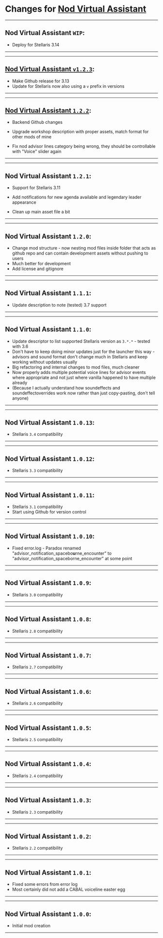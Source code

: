 # Changes for [Nod Virtual Assistant](https://steamcommunity.com/sharedfiles/filedetails/?id=1535597838)

---
## Nod Virtual Assistant `WIP`:

- Deploy for Stellaris 3.14
---

---
## [Nod Virtual Assistant `v1.2.3`](https://github.com/Aerolfos/nod_voice_advisor/releases/tag/v1.2.3):

- Make Github release for 3.13
- Update for Stellaris now also using a `v` prefix in versions
---

---
## [Nod Virtual Assistant `1.2.2`](https://github.com/Aerolfos/nod_voice_advisor/releases/tag/v1.2.2):

- Backend Github changes
- Upgrade workshop description with proper assets, match format for other mods of mine

- Fix nod advisor lines category being wrong, they should be controllable with "Voice" slider again
---

---
## Nod Virtual Assistant `1.2.1`:
- Support for Stellaris 3.11

- Add notifications for new agenda available and legendary leader appearance
- Clean up main asset file a bit
---

---
## Nod Virtual Assistant `1.2.0`:
- Change mod structure - now nesting mod files inside folder that acts as github repo and can contain development assets without pushing to users
- Much better for development
- Add license and gitignore
---

---
## Nod Virtual Assistant `1.1.1`:
- Update description to note (tested) 3.7 support
---

---
## Nod Virtual Assistant `1.1.0`:
- Update descriptor to list supported Stellaris version as `3.*.*` - tested with 3.6
- Don't have to keep doing minor updates just for the launcher this way - advisors and sound format don't change much in Stellaris and keep working without updates usually
- Big refactoring and internal changes to mod files, much cleaner
- Now properly adds multiple potential voice lines for advisor events where appropriate and not just where vanilla happened to have multiple already
- (Because I actually understand how soundeffects and soundeffectoverrides work now rather than just copy-pasting, don't tell anyone)
---

---
## Nod Virtual Assistant `1.0.13`:
- Stellaris `3.4` compatibility
---

---
## Nod Virtual Assistant `1.0.12`:
- Stellaris `3.3` compatibility
---

---
## Nod Virtual Assistant `1.0.11`:
- Stellaris `3.1` compatibility
- Start using Github for version control
---

---
## Nod Virtual Assistant `1.0.10`:
- Fixed error.log - Paradox renamed "advisor_notification_spacebo**u**rne_encounter" to "advisor_notification_spaceborne_encounter" at some point
---

---
## Nod Virtual Assistant `1.0.9`:
- Stellaris `3.0` compatibility
---

---
## Nod Virtual Assistant `1.0.8`:
- Stellaris `2.8` compatibility
---

---
## Nod Virtual Assistant `1.0.7`:
- Stellaris `2.7` compatibility
---

---
## Nod Virtual Assistant `1.0.6`:
- Stellaris `2.6` compatibility
---

---
## Nod Virtual Assistant `1.0.5`:
- Stellaris `2.5` compatibility
---

---
## Nod Virtual Assistant `1.0.4`:
- Stellaris `2.4` compatibility
---

---
## Nod Virtual Assistant `1.0.3`:
- Stellaris `2.3` compatibility
---

---
## Nod Virtual Assistant `1.0.2`:
- Stellaris `2.2` compatibility
---

---
## Nod Virtual Assistant `1.0.1`:
- Fixed some errors from error log
- Most certainly did not add a CABAL voiceline easter egg
---

---
## Nod Virtual Assistant `1.0.0`:
- Initial mod creation
---
